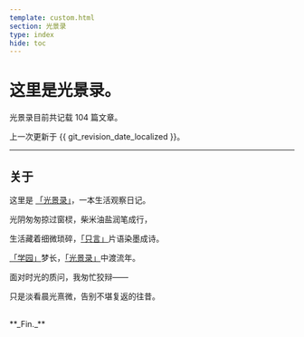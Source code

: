 ```yaml
---
template: custom.html
section: 光景录
type: index
hide: toc
---
```


# 这里是光景录。

光景录目前共记载 104 篇文章。

上一次更新于 {{ git_revision_date_localized }}。

---

## 关于

这里是 [「光景录」]，一本生活观察日记。

光阴匆匆掠过窗棂，柴米油盐润笔成行，

生活藏着细微琐碎，[「只言」]片语染墨成诗。

[「学园」]梦长，[「光景录」]中渡流年。

面对时光的质问，我匆忙狡辩——

只是淡看晨光熹微，告别不堪复返的往昔。

  [「光景录」]: /
  [「只言」]: /10
  [「学园」]: /parawiki

<br/>
**_Fin._**

